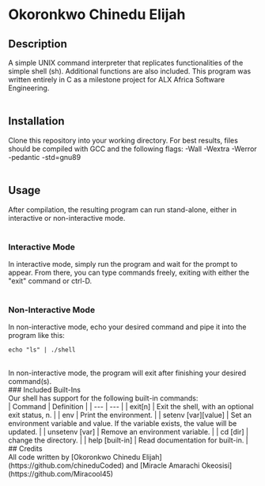 # Okoronkwo Chinedu Elijah<br/>
## Description<br/>
A simple UNIX command interpreter that replicates functionalities of the simple shell (sh). Additional functions are also included. This program was written entirely in C as a milestone project for ALX Africa Software Engineering.<br/><br/>
## Installation<br/>
Clone this repository into your working directory. For best results, files should be compiled with GCC and the following flags: -Wall -Wextra -Werror -pedantic -std=gnu89<br/><br/>
## Usage<br/>
After compilation, the resulting program can run stand-alone, either in interactive or non-interactive mode.<br/><br/>
### Interactive Mode<br/>
In interactive mode, simply run the program and wait for the prompt to appear. From there, you can type commands freely, exiting with either the "exit" command or ctrl-D.<br/><br/>
### Non-Interactive Mode<br/>
In non-interactive mode, echo your desired command and pipe it into the program like this:<br/>
```shell
echo "ls" | ./shell
```
<br/>
In non-interactive mode, the program will exit after finishing your desired command(s).<br/>
### Included Built-Ins<br/>
Our shell has support for the following built-in commands:<br/>
| Command | Definition |
| --- | --- |
| exit[n] | Exit the shell, with an optional exit status, n. |
| env | Print the environment. |
| setenv [var][value] | Set an environment variable and value. If the variable exists, the value will be updated. |
| unsetenv [var] | Remove an environment variable. |
| cd [dir] | change the directory. |
| help [built-in] | Read documentation for built-in. |
## Credits<br/>
All code written by [Okoronkwo Chinedu Elijah](https://github.com/chineduCoded) and [Miracle Amarachi Okeosisi](https://github.com/Miracool45)
